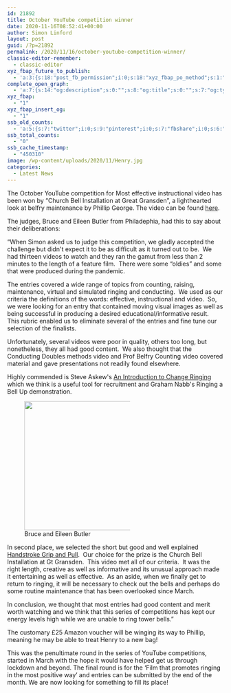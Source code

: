```yaml
---
id: 21892
title: October YouTube competition winner
date: 2020-11-16T08:52:41+00:00
author: Simon Linford
layout: post
guid: /?p=21892
permalink: /2020/11/16/october-youtube-competition-winner/
classic-editor-remember:
  - classic-editor
xyz_fbap_future_to_publish:
  - 'a:3:{s:18:"post_fb_permission";i:0;s:18:"xyz_fbap_po_method";s:1:"2";s:16:"xyz_fbap_message";s:62:"News item added to the CCCBR website: {POST_TITLE} {PERMALINK}";}'
complete_open_graph:
  - 'a:7:{s:14:"og:description";s:0:"";s:8:"og:title";s:0:"";s:7:"og:type";s:0:"";s:12:"twitter:card";s:7:"summary";s:15:"twitter:creator";s:0:"";s:19:"twitter:description";s:0:"";s:8:"og:image";s:0:"";}'
xyz_fbap:
  - "1"
xyz_fbap_insert_og:
  - "1"
ssb_old_counts:
  - 'a:5:{s:7:"twitter";i:0;s:9:"pinterest";i:0;s:7:"fbshare";i:0;s:6:"reddit";i:0;s:6:"tumblr";N;}'
ssb_total_counts:
  - "0"
ssb_cache_timestamp:
  - "450310"
image: /wp-content/uploads/2020/11/Henry.jpg
categories:
  - Latest News
---
```

The October YouTube competition for Most effective instructional video has been won by “Church Bell Installation at Great Gransden”, a lighthearted look at belfry maintenance by Phillip George. The video can be found <a href="https://youtu.be/wivmJivhXXo" target="_blank" rel="noopener noreferrer">here</a>.

The judges, Bruce and Eileen Butler from Philadephia, had this to say about their deliberations:

&#8220;When Simon asked us to judge this competition, we gladly accepted the challenge but didn&apos;t expect it to be as difficult as it turned out to be.  We had thirteen videos to watch and they ran the gamut from less than 2 minutes to the length of a feature film.  There were some “oldies” and some that were produced during the pandemic.

The entries covered a wide range of topics from counting, raising, maintenance, virtual and simulated ringing and conducting.  We used as our criteria the definitions of the words: effective, instructional and video.  So, we were looking for an entry that contained moving visual images as well as being successful in producing a desired educational/informative result.  This rubric enabled us to eliminate several of the entries and fine tune our selection of the finalists.

Unfortunately, several videos were poor in quality, others too long, but nonetheless, they all had good content.  We also thought that the Conducting Doubles methods video and Prof Belfry Counting video covered material and gave presentations not readily found elsewhere.

Highly commended is Steve Askew&apos;s [An Introduction to Change Ringing](https://youtu.be/7GBOZkZbjV4) which we think is a useful tool for recruitment and Graham Nabb&apos;s Ringing a Bell Up demonstration.

<figure id="attachment_21887" aria-describedby="caption-attachment-21887" style="width: 246px" class="wp-caption alignright"><img loading="lazy" class="wp-image-21887 size-medium" src="https://cccbr.org.uk/wp-content/uploads/2020/11/The-Butlers-in-Hawaii-scaled-e1605516073770-256x300.jpeg" alt="" width="256" height="300" srcset="https://cccbr.org.uk/wp-content/uploads/2020/11/The-Butlers-in-Hawaii-scaled-e1605516073770-256x300.jpeg 256w, https://cccbr.org.uk/wp-content/uploads/2020/11/The-Butlers-in-Hawaii-scaled-e1605516073770-768x899.jpeg 768w, https://cccbr.org.uk/wp-content/uploads/2020/11/The-Butlers-in-Hawaii-scaled-e1605516073770-300x351.jpeg 300w, https://cccbr.org.uk/wp-content/uploads/2020/11/The-Butlers-in-Hawaii-scaled-e1605516073770-600x702.jpeg 600w, https://cccbr.org.uk/wp-content/uploads/2020/11/The-Butlers-in-Hawaii-scaled-e1605516073770.jpeg 787w" sizes="(max-width: 256px) 100vw, 256px" /><figcaption id="caption-attachment-21887" class="wp-caption-text">Bruce and Eileen Butler</figcaption></figure>

In second place, we selected the short but good and well explained <a href="https://youtu.be/yXYnM8gbRyM" target="_blank" rel="noopener noreferrer">Handstroke Grip and Pull</a>.  Our choice for the prize is the Church Bell Installation at Gt Gransden.  This video met all of our criteria.  It was the right length, creative as well as informative and its unusual approach made it entertaining as well as effective.  As an aside, when we finally get to return to ringing, it will be necessary to check out the bells and perhaps do some routine maintenance that has been overlooked since March.

In conclusion, we thought that most entries had good content and merit worth watching and we think that this series of competitions has kept our energy levels high while we are unable to ring tower bells.&#8221;

The customary £25 Amazon voucher will be winging its way to Phillip, meaning he may be able to treat Henry to a new bag!

This was the penultimate round in the series of YouTube competitions, started in March with the hope it would have helped get us through lockdown and beyond. The final round is for the ‘Film that promotes ringing in the most positive way’ and entries can be submitted by the end of the month. We are now looking for something to fill its place!
